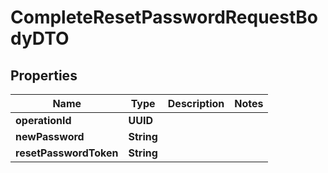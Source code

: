 

# CompleteResetPasswordRequestBodyDTO


## Properties

| Name | Type | Description | Notes |
|------------ | ------------- | ------------- | -------------|
|**operationId** | **UUID** |  |  |
|**newPassword** | **String** |  |  |
|**resetPasswordToken** | **String** |  |  |



